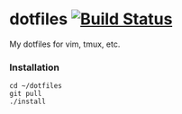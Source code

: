 # dotfiles [![Build Status](https://travis-ci.org/yarko3/dotfiles.svg?branch=master)](https://travis-ci.org/yarko3/dotfiles)
My dotfiles for vim, tmux, etc.

### Installation
```
cd ~/dotfiles
git pull
./install
```
